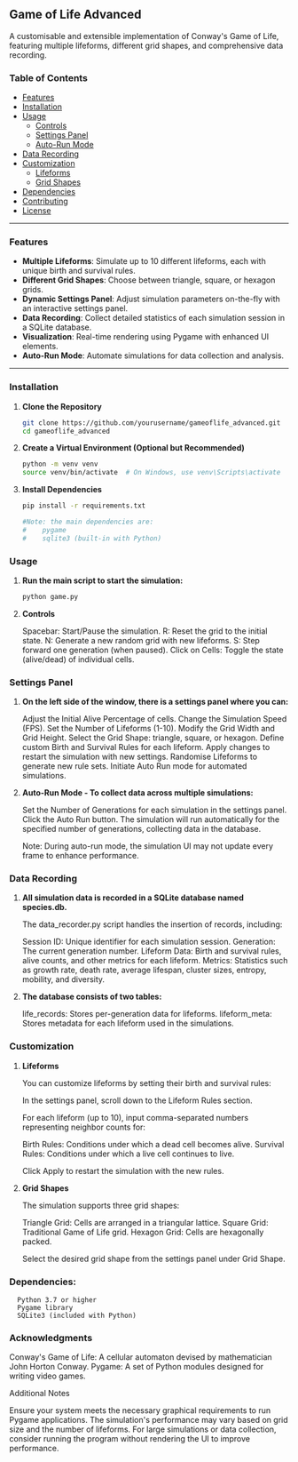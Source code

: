 ## Game of Life Advanced

A customisable and extensible implementation of Conway's Game of Life, featuring multiple lifeforms, different grid shapes, and comprehensive data recording.

### Table of Contents

- [Features](#features)
- [Installation](#installation)
- [Usage](#usage)
  - [Controls](#controls)
  - [Settings Panel](#settings-panel)
  - [Auto-Run Mode](#auto-run-mode)
- [Data Recording](#data-recording)
- [Customization](#customization)
  - [Lifeforms](#lifeforms)
  - [Grid Shapes](#grid-shapes)
- [Dependencies](#dependencies)
- [Contributing](#contributing)
- [License](#license)

---

### Features

- **Multiple Lifeforms**: Simulate up to 10 different lifeforms, each with unique birth and survival rules.
- **Different Grid Shapes**: Choose between triangle, square, or hexagon grids.
- **Dynamic Settings Panel**: Adjust simulation parameters on-the-fly with an interactive settings panel.
- **Data Recording**: Collect detailed statistics of each simulation session in a SQLite database.
- **Visualization**: Real-time rendering using Pygame with enhanced UI elements.
- **Auto-Run Mode**: Automate simulations for data collection and analysis.

---

### Installation

1. **Clone the Repository**

   ```bash
   git clone https://github.com/yourusername/gameoflife_advanced.git
   cd gameoflife_advanced

2. **Create a Virtual Environment (Optional but Recommended)**

    ```bash
    python -m venv venv
    source venv/bin/activate  # On Windows, use venv\Scripts\activate
    
3. **Install Dependencies**

    ```bash
    pip install -r requirements.txt

    #Note: the main dependencies are:
    #    pygame
    #    sqlite3 (built-in with Python)

### Usage

1. **Run the main script to start the simulation:**

    ```bash
    python game.py


2. **Controls**

    Spacebar: Start/Pause the simulation.
    R: Reset the grid to the initial state.
    N: Generate a new random grid with new lifeforms.
    S: Step forward one generation (when paused).
    Click on Cells: Toggle the state (alive/dead) of individual cells.

### Settings Panel

1. **On the left side of the window, there is a settings panel where you can:**

    Adjust the Initial Alive Percentage of cells.
    Change the Simulation Speed (FPS).
    Set the Number of Lifeforms (1-10).
    Modify the Grid Width and Grid Height.
    Select the Grid Shape: triangle, square, or hexagon.
    Define custom Birth and Survival Rules for each lifeform.
    Apply changes to restart the simulation with new settings.
    Randomise Lifeforms to generate new rule sets.
    Initiate Auto Run mode for automated simulations.

2. **Auto-Run Mode - To collect data across multiple simulations:**

    Set the Number of Generations for each simulation in the settings panel.
    Click the Auto Run button.
    The simulation will run automatically for the specified number of generations, collecting data in the database.

    Note: During auto-run mode, the simulation UI may not update every frame to enhance performance.
   
### Data Recording

1. **All simulation data is recorded in a SQLite database named species.db.**
   
   The data_recorder.py script handles the insertion of records, including:

    Session ID: Unique identifier for each simulation session.
    Generation: The current generation number.
    Lifeform Data: Birth and survival rules, alive counts, and other metrics for each lifeform.
    Metrics: Statistics such as growth rate, death rate, average lifespan, cluster sizes, entropy, mobility, and diversity.

2. **The database consists of two tables:**

    life_records: Stores per-generation data for lifeforms.
    lifeform_meta: Stores metadata for each lifeform used in the simulations.

### Customization

1. **Lifeforms**

   You can customize lifeforms by setting their birth and survival rules:

   In the settings panel, scroll down to the Lifeform Rules section.

   For each lifeform (up to 10), input comma-separated numbers representing neighbor counts for:
   
     Birth Rules: Conditions under which a dead cell becomes alive.
     Survival Rules: Conditions under which a live cell continues to live.

    Click Apply to restart the simulation with the new rules.

2. **Grid Shapes**

    The simulation supports three grid shapes:

      Triangle Grid: Cells are arranged in a triangular lattice.
      Square Grid: Traditional Game of Life grid.
      Hexagon Grid: Cells are hexagonally packed.

    Select the desired grid shape from the settings panel under Grid Shape.
    
### Dependencies:

      Python 3.7 or higher
      Pygame library
      SQLite3 (included with Python)

### Acknowledgments

  Conway's Game of Life: A cellular automaton devised by mathematician John Horton Conway.
  Pygame: A set of Python modules designed for writing video games.

Additional Notes

  Ensure your system meets the necessary graphical requirements to run Pygame applications.
  The simulation's performance may vary based on grid size and the number of lifeforms.
  For large simulations or data collection, consider running the program without rendering the UI to improve performance.

